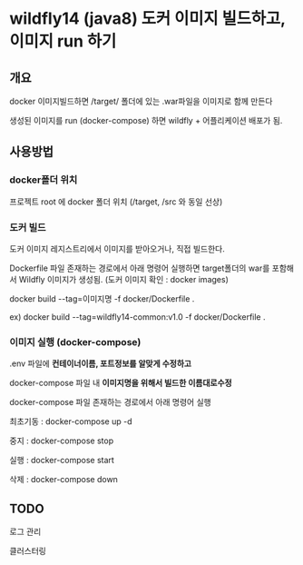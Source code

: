 # wildfly14 (java8) 도커 이미지 빌드하고, 이미지 run 하기

## 개요
docker 이미지빌드하면 /target/ 폴더에 있는 .war파일을 이미지로 함께 만든다

생성된 이미지를 run (docker-compose) 하면 wildfly + 어플리케이션 배포가 됨. 

## 사용방법
### docker폴더 위치
프로젝트 root 에 docker 폴더 위치 (/target, /src 와 동일 선상)

### 도커 빌드
도커 이미지 레지스트리에서 이미지를 받아오거나, 직접 빌드한다.

Dockerfile 파일 존재하는 경로에서 아래 명령어 실행하면 target폴더의 war를 포함해서 Wildfly 이미지가 생성됨. (도커 이미지 확인 : docker images)

docker build --tag=이미지명 -f docker/Dockerfile .

ex) docker build --tag=wildfly14-common:v1.0 -f docker/Dockerfile .

### 이미지 실행 (docker-compose)
.env 파일에 **컨테이너이름, 포트정보를 알맞게 수정하고**

docker-compose 파일 내 **이미지명을 위해서 빌드한 이름대로수정**

docker-compose 파일 존재하는 경로에서 아래 명령어 실행

최초기동 : docker-compose up -d

중지 : docker-compose stop

실행 : docker-compose start

삭제 : docker-compose down

## TODO
로그 관리

클러스터링

